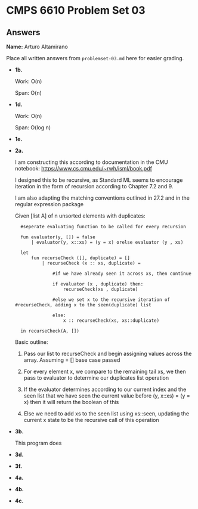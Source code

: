 # CMPS 6610 Problem Set 03
## Answers

**Name:** Arturo Altamirano


Place all written answers from `problemset-03.md` here for easier grading.




- **1b.**

    Work: O(n)

    Span: O(n)


- **1d.**

    Work: O(n)

    Span: O(log n)


- **1e.**

    


- **2a.**

    I am constructing this according to documentation in the CMU notebook: https://www.cs.cmu.edu/~rwh/isml/book.pdf

    I designed this to be recursive, as Standard ML seems to encourage iteration in the form of recursion according to Chapter 7.2 and 9.

    I am also adapting the matching conventions outlined in 27.2 and in the regular expression package

    Given [list A] of n unsorted elements with duplicates:

        #seperate evaluating function to be called for every recursion

        fun evaluator(y, []) = false
            | evaluator(y, x::xs) = (y = x) orelse evaluator (y , xs)
        
        let 
            fun recurseCheck ([], duplicate) = []
                | recurseCheck (x :: xs, duplicate) = 

                    #if we have already seen it across xs, then continue 

                    if evaluator (x , duplicate) then:
                        recurseCheck(xs , duplicate)

                    #else we set x to the recursive iteration of #recurseCheck, adding x to the seen(duplicate) list

                    else:
                        x :: recurseCheck(xs, xs::duplicate)
        
        in recurseCheck(A, [])

    Basic outline: 

    1. Pass our list to recurseCheck and begin assigning values across 
       the array. Assuming = [] base case passed

    2. For every element x, we compare to the remaining tail xs, we then
       pass to evaluator to determine our duplicates list operation

    3. If the evaluator determines according to our current index and the 
       seen list that we have seen the current value before (y, x::xs) = (y = x) then it will return the boolean of this 

    4. Else we need to add xs to the seen list using xs::seen, updating the current x state to be the recursive call of this operation 

- **3b.**

    This program does 



- **3d.**





- **3f.**




- **4a.**




- **4b.**





- **4c.**




